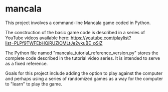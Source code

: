 # mancala

This project involves a command-line Mancala game coded in Python.  

The construction of the basic game code is described in a series of YouTube videos available here: 
https://youtube.com/playlist?list=PLPf9TWFEbHQiRUZlOMLtJe2vkuBE_pSiZ

The Python file named "mancala_tutorial_reference_version.py" stores the complete code described in the tutorial video series.  It is intended to serve as a fixed reference.


Goals for this project include adding the option to play against the computer and perhaps using a series of randomized games as a way for the computer to "learn" to play the game.
